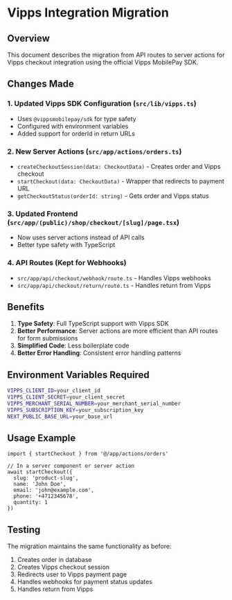 # Vipps Integration Migration

## Overview

This document describes the migration from API routes to server actions for Vipps checkout integration using the official Vipps MobilePay SDK.

## Changes Made

### 1. Updated Vipps SDK Configuration (`src/lib/vipps.ts`)
- Uses `@vippsmobilepay/sdk` for type safety
- Configured with environment variables
- Added support for orderId in return URLs

### 2. New Server Actions (`src/app/actions/orders.ts`)
- `createCheckoutSession(data: CheckoutData)` - Creates order and Vipps checkout
- `startCheckout(data: CheckoutData)` - Wrapper that redirects to payment URL
- `getCheckoutStatus(orderId: string)` - Gets order and Vipps status

### 3. Updated Frontend (`src/app/(public)/shop/checkout/[slug]/page.tsx`)
- Now uses server actions instead of API calls
- Better type safety with TypeScript

### 4. API Routes (Kept for Webhooks)
- `src/app/api/checkout/webhook/route.ts` - Handles Vipps webhooks
- `src/app/api/checkout/return/route.ts` - Handles return from Vipps

## Benefits

1. **Type Safety**: Full TypeScript support with Vipps SDK
2. **Better Performance**: Server actions are more efficient than API routes for form submissions
3. **Simplified Code**: Less boilerplate code
4. **Better Error Handling**: Consistent error handling patterns

## Environment Variables Required

```bash
VIPPS_CLIENT_ID=your_client_id
VIPPS_CLIENT_SECRET=your_client_secret
VIPPS_MERCHANT_SERIAL_NUMBER=your_merchant_serial_number
VIPPS_SUBSCRIPTION_KEY=your_subscription_key
NEXT_PUBLIC_BASE_URL=your_base_url
```

## Usage Example

```tsx
import { startCheckout } from '@/app/actions/orders'

// In a server component or server action
await startCheckout({
  slug: 'product-slug',
  name: 'John Doe',
  email: 'john@example.com',
  phone: '+4712345678',
  quantity: 1
})
```

## Testing

The migration maintains the same functionality as before:
1. Creates order in database
2. Creates Vipps checkout session
3. Redirects user to Vipps payment page
4. Handles webhooks for payment status updates
5. Handles return from Vipps
